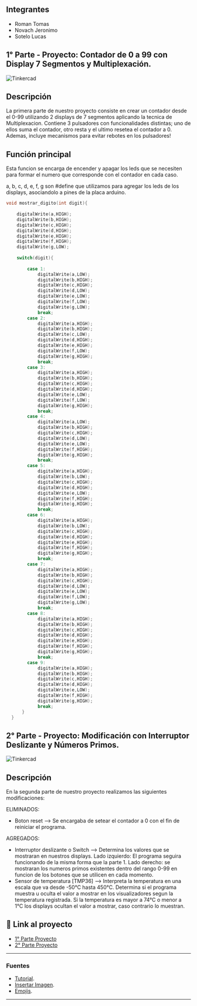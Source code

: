 ## Integrantes 
- Roman Tomas
- Novach Jeronimo
- Sotelo Lucas


## 1° Parte - Proyecto: Contador de 0 a 99 con Display 7 Segmentos y Multiplexación.
![Tinkercad](circuito_spd.png)


## Descripción
La primera parte de nuestro proyecto consiste en crear un contador desde el 0-99 utilizando 2 displays de 7 segmentos aplicando la tecnica de Multiplexacion. Contiene 3 pulsadores con funcionalidades distintas; uno de ellos suma el contador, otro resta y el ultimo resetea el contador a 0.
Ademas, incluye mecanismos para evitar rebotes en los pulsadores!

## Función principal
Esta funcion se encarga de encender y apagar los leds que se necesiten para formar el numero que corresponde con el contador en cada caso.

a, b, c, d, e, f, g son #define que utilizamos para agregar los leds de los displays, asociandolo a pines de la placa arduino.

~~~ C++ (lenguaje en el que esta escrito)
void mostrar_digito(int digit){
  
    digitalWrite(a,HIGH);
    digitalWrite(b,HIGH);
    digitalWrite(c,HIGH);
    digitalWrite(d,HIGH);
    digitalWrite(e,HIGH);
    digitalWrite(f,HIGH);
    digitalWrite(g,LOW);
  
    switch(digit){
      
        case 1:
            digitalWrite(a,LOW);
            digitalWrite(b,HIGH);
            digitalWrite(c,HIGH);
            digitalWrite(d,LOW);
            digitalWrite(e,LOW);
            digitalWrite(f,LOW);
            digitalWrite(g,LOW);
            break;
        case 2:
            digitalWrite(a,HIGH);
            digitalWrite(b,HIGH);
            digitalWrite(c,LOW);
            digitalWrite(d,HIGH);
            digitalWrite(e,HIGH);
            digitalWrite(f,LOW);
            digitalWrite(g,HIGH);
            break;
        case 3:
            digitalWrite(a,HIGH);
            digitalWrite(b,HIGH);
            digitalWrite(c,HIGH);
            digitalWrite(d,HIGH);
            digitalWrite(e,LOW);
            digitalWrite(f,LOW);
            digitalWrite(g,HIGH);
            break;
        case 4:
            digitalWrite(a,LOW);
            digitalWrite(b,HIGH);
            digitalWrite(c,HIGH);
            digitalWrite(d,LOW);
            digitalWrite(e,LOW);
            digitalWrite(f,HIGH);
            digitalWrite(g,HIGH);
            break;
        case 5:
            digitalWrite(a,HIGH);
            digitalWrite(b,LOW);
            digitalWrite(c,HIGH);
            digitalWrite(d,HIGH);
            digitalWrite(e,LOW);
            digitalWrite(f,HIGH);
            digitalWrite(g,HIGH);
            break;
        case 6:
            digitalWrite(a,HIGH);
            digitalWrite(b,LOW);
            digitalWrite(c,HIGH);
            digitalWrite(d,HIGH);
            digitalWrite(e,HIGH);
            digitalWrite(f,HIGH);
            digitalWrite(g,HIGH);
            break;
        case 7:
            digitalWrite(a,HIGH);
            digitalWrite(b,HIGH);
            digitalWrite(c,HIGH);
            digitalWrite(d,LOW);
            digitalWrite(e,LOW);
            digitalWrite(f,LOW);
            digitalWrite(g,LOW);
            break;
        case 8:
            digitalWrite(a,HIGH);
            digitalWrite(b,HIGH);
            digitalWrite(c,HIGH);
            digitalWrite(d,HIGH);
            digitalWrite(e,HIGH);
            digitalWrite(f,HIGH);
            digitalWrite(g,HIGH);
            break;
        case 9:
            digitalWrite(a,HIGH);
            digitalWrite(b,HIGH);
            digitalWrite(c,HIGH);
            digitalWrite(d,HIGH);
            digitalWrite(e,LOW);
            digitalWrite(f,HIGH);
            digitalWrite(g,HIGH);
            break;
      }
  }
~~~


## 2° Parte - Proyecto: Modificación con Interruptor Deslizante y Números Primos.
![Tinkercad](circuito_spd_2da.png)

## Descripción
En la segunda parte de nuestro proyecto realizamos las siguientes modificaciones:<br>

ELIMINADOS:
- Boton reset --> Se encargaba de setear el contador a 0 con el fin de reiniciar el programa.

AGREGADOS:
- Interruptor deslizante o Switch --> Determina los valores que se mostraran en nuestros displays. Lado izquierdo: El programa seguira funcionando de la misma forma que la parte 1. Lado derecho: se mostraran los numeros primos existentes dentro del rango 0-99 en funcion de los botones que se utilicen en cada momento.
- Sensor de temperatura [TMP36] --> Interpreta la temperatura en una escala que va desde -50°C hasta 450°C. Determina si el programa muestra u oculta el valor a mostrar en los visualizadores segun la temperatura registrada. Si la temperatura es mayor a 74°C o menor a 1°C los displays ocultan el valor a mostrar, caso contrario lo muestran.

## :robot: Link al proyecto
- [1° Parte Proyecto](https://www.tinkercad.com/things/eAtVA3PDnj8)
- [2° Parte Proyecto](https://www.tinkercad.com/things/gFwOfAjB9RF)
---

### Fuentes

- [Tutorial](https://www.youtube.com/watch?v=_Ry7mtURGDE&list=PL7LaR6_A2-E11BQXtypHMgWrSR-XOCeyD&index=4).
- [Insertar Imagen](https://www.youtube.com/watch?v=lWeEF5fmdko).
- [Emojis](https://gist.github.com/rxaviers/7360908).

---






